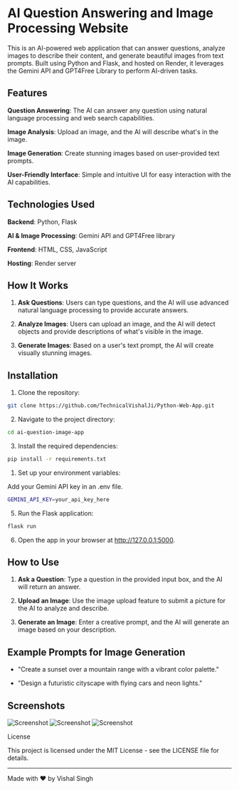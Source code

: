 # AI Question Answering and Image Processing Website

This is an AI-powered web application that can answer questions, analyze images to describe their content, and generate beautiful images from text prompts. Built using Python and Flask, and hosted on Render, it leverages the Gemini API and GPT4Free Library to perform AI-driven tasks.

## Features

**Question Answering**: The AI can answer any question using natural language processing and web search capabilities.

**Image Analysis**: Upload an image, and the AI will describe what's in the image.

**Image Generation**: Create stunning images based on user-provided text prompts.

**User-Friendly Interface**: Simple and intuitive UI for easy interaction with the AI capabilities.


## Technologies Used

**Backend**: Python, Flask

**AI & Image Processing**: Gemini API and GPT4Free library

**Frontend**: HTML, CSS, JavaScript

**Hosting**: Render server


## How It Works

1. **Ask Questions**: Users can type questions, and the AI will use advanced natural language processing to provide accurate answers.


2. **Analyze Images**: Users can upload an image, and the AI will detect objects and provide descriptions of what's visible in the image.


3. **Generate Images**: Based on a user's text prompt, the AI will create visually stunning images.



## Installation

1. Clone the repository:

```bash
git clone https://github.com/TechnicalVishalJi/Python-Web-App.git
```


2. Navigate to the project directory:

```bash
cd ai-question-image-app
```


3. Install the required dependencies:

```bash
pip install -r requirements.txt
```

1. Set up your environment variables:

Add your Gemini API key in an .env file.
```bash
GEMINI_API_KEY=your_api_key_here
```


5. Run the Flask application:

```bash
flask run
```


6. Open the app in your browser at http://127.0.0.1:5000.



## How to Use

1. **Ask a Question**: Type a question in the provided input box, and the AI will return an answer.


2. **Upload an Image**: Use the image upload feature to submit a picture for the AI to analyze and describe.


3. __Generate an Image__: Enter a creative prompt, and the AI will generate an image based on your description.



## Example Prompts for Image Generation

- "Create a sunset over a mountain range with a vibrant color palette."

- "Design a futuristic cityscape with flying cars and neon lights."


## Screenshots

![Screenshot](images/pwa1.jpg)
![Screenshot](images/pwa2.jpg)
![Screenshot](images/pwa3.jpg)

License

This project is licensed under the MIT License - see the LICENSE file for details.


---

Made with ❤️ by Vishal Singh
